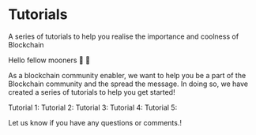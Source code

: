 # Tutorials
A series of tutorials to help you realise the importance and coolness of Blockchain

Hello fellow mooners 🌙 🚀

As a blockchain community enabler, we want to help you be a part of the Blockchain community and the spread the message. In doing so, we have created a series of tutorials to help you get started!

Tutorial 1:
Tutorial 2: 
Tutorial 3:
Tutorial 4: 
Tutorial 5:

Let us know if you have any questions or comments.!
